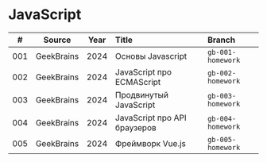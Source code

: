 # JavaScript


| \# | Source | Year | Title | Branch |
| :---: | :---: | :---: | :--- | :--- |
| 001 | GeekBrains | 2024 | Основы Javascript | `gb-001-homework`
| 002 | GeekBrains | 2024 | JavaScript про ECMAScript | `gb-002-homework`
| 003 | GeekBrains | 2024 | Продвинутый JavaScript | `gb-003-homework`
| 004 | GeekBrains | 2024 | JavaScript про API браузеров | `gb-004-homework`
| 005 | GeekBrains | 2024 | Фреймворк Vue.js | `gb-005-homework`